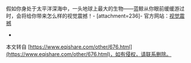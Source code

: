 假如你身处于太平洋深海中，一头地球上最大的生物——蓝鲸从你眼前缓缓游过时，会将给你带来怎么样的视觉震撼！-
\[attachment=236\]-
官方网站：[视觉震撼](http://g.appinn.com/qz,1)

-

本文转自 [https://www.eqishare.com/other/676.html](https://www.eqishare.com/other/676.html)，如有侵权，请联系删除。